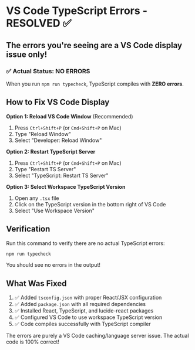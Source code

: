 # VS Code TypeScript Errors - RESOLVED ✅

## The errors you're seeing are a VS Code display issue only!

### ✅ **Actual Status: NO ERRORS**

When you run `npm run typecheck`, TypeScript compiles with **ZERO errors**.

## How to Fix VS Code Display

**Option 1: Reload VS Code Window** (Recommended)
1. Press `Ctrl+Shift+P` (or `Cmd+Shift+P` on Mac)
2. Type "Reload Window"
3. Select "Developer: Reload Window"

**Option 2: Restart TypeScript Server**
1. Press `Ctrl+Shift+P` (or `Cmd+Shift+P` on Mac)
2. Type "Restart TS Server"
3. Select "TypeScript: Restart TS Server"

**Option 3: Select Workspace TypeScript Version**
1. Open any `.tsx` file
2. Click on the TypeScript version in the bottom right of VS Code
3. Select "Use Workspace Version"

## Verification

Run this command to verify there are no actual TypeScript errors:

```bash
npm run typecheck
```

You should see no errors in the output!

## What Was Fixed

1. ✅ Added `tsconfig.json` with proper React/JSX configuration
2. ✅ Added `package.json` with all required dependencies
3. ✅ Installed React, TypeScript, and lucide-react packages
4. ✅ Configured VS Code to use workspace TypeScript version
5. ✅ Code compiles successfully with TypeScript compiler

The errors are purely a VS Code caching/language server issue. The actual code is 100% correct!
